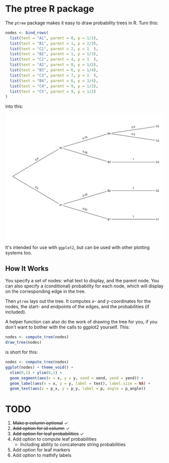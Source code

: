 # The ptree R package

The `ptree` package makes it easy to draw probability trees in R. Turn this:

```r
nodes <- bind_rows(
  list(text = "A1", parent = 0, p = 1/2),
  list(text = "B1", parent = 1, p = 2/3),
  list(text = "C1", parent = 2, p = 1  ),
  list(text = "B2", parent = 1, p = 1/3),
  list(text = "C2", parent = 4, p = 1  ),
  list(text = "A2", parent = 0, p = 1/2),
  list(text = "B3", parent = 6, p = 1/4),
  list(text = "C3", parent = 7, p = 1  ),
  list(text = "B4", parent = 6, p = 3/4),
  list(text = "C4", parent = 9, p = 1/2),
  list(text = "C5", parent = 9, p = 1/2)
)
```

into this:

![](img/Tree.png)

It's intended for use with `ggplot2`, but can be used with other plotting systems too. 


## How It Works

You specify a set of nodes: what text to display, and the parent node. You can also specify a (conditional) probability for each node, which will display on the corresponding edge in the tree.

Then `ptree` lays out the tree. It computes *x*- and *y*-coordinates for the nodes, the start- and endpoints of the edges, and the probabilities (if included).

A helper function can also do the work of drawing the tree for you, if you don't want to bother with the calls to ggplot2 yourself. This:

```r
nodes <- compute_tree(nodes)
draw_tree(nodes)
```

is short for this:

```r
nodes <- compute_tree(nodes)
ggplot(nodes) + theme_void() +
  xlim(0,1) + ylim(0,1) +
  geom_segment(aes(x = x, y = y, xend = xend, yend = yend)) +  
  geom_label(aes(x = x, y = y, label = text), label.size = NA) +
  geom_text(aes(x = p_x, y = p_y, label = p, angle = p_angle))

```

# TODO

1. ~~Make p column optional~~ ✓
2. ~~Add option for id column~~ ✓
3. ~~Add option for leaf probabilities~~ ✓
4. Add option to compute leaf probabilities
    - Including ability to concatenate string probabilities
5. Add option for leaf markers
6. Add option to mathify labels
